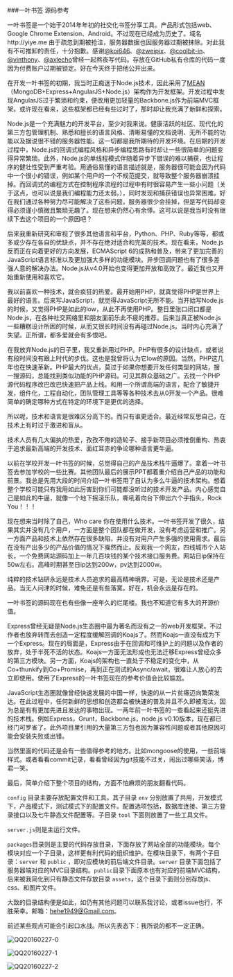 ###一叶书签 源码参考

一叶书签是一个始于2014年年初的社交化书签分享工具。产品形式包括web、Google Chrome Extension、Android。不过现在已经成为历史了。域名http://yiye.me 由于疏忽到期被抢注，服务器数据也因服务器过期被抹除。对此我有不可推卸的责任，十分抱歉。感谢[@koi646](https://github.com/koi646)、[@zweipix](https://github.com/zweipix)、[@coolbit-in](https://github.com/coolbit-in)、[@vinthony](https://github.com/vinthony)、[@axlecho](https://github.com/axlecho)曾经一起熬夜写代码。存放在GitHub私有仓库的代码一度因为付费账户过期被锁定。好在今天终于把他公开出来。

在开发一叶书签的初期，我当时正痴迷于Node.js技术，因此采用了[MEAN](https://github.com/linnovate/mean)（MongoDB+Express+AngularJS+Node.js）架构作为开发框架。开发过程中发现AngularJS过于繁琐和约束，便改用更加轻量的Backbone.js作为前端MVC框架。或许现在看来，这些框架都已经有些过时了，那时却让我充满了新鲜和探索。

Node.js是一个充满魅力的开发平台，至少对我来说。健康活跃的社区、现代化的第三方包管理机制、熟悉和擅长的语言风格、清晰易懂的文档说明、无所不能的功能以及据说很不错的服务器性能。这一切都是我所期待的开发环境。在后期的开发过程中，Node.js的回调式编程风格和异步编程思路有时却让一些很简单的问题变得异常繁琐。此外，Node.js的单线程模式伴随着异步下错误的难以捕获，也让程序的健壮性受到严重考验。用通俗易懂的语言描述就是，服务器很可能会因为代码中一个很小的错误，例如某个用户的一个不规范提交，就导致整个服务器崩溃挂掉。而回调式的编程方式在控制程序流程的过程中有时很容易产生一些小问题（关于这点，也可以说是我们编程能力还太弱。），同时发现和捕获错误也异常困难。好在我们通过各种努力尽可能解决了这些问题，服务器很少会挂掉，但是写代码却变得必须谨小慎微且繁琐无趣了。现在想来仍然心有余悸。这可以说是我当时没有继续下去这个项目的一个原因吧？

后来我重新研究和审视了很多其他语言和平台，Python、PHP、Ruby等等，都或多或少存在各自的优缺点，并不存在绝对适合和完美的技术。现在看来，Node.js反而正在向着更好的方向发展，ECMAScript 6的成熟和普及，带来了更加完善的JavaScript语言标准以及更加强大多样的功能模块。异步回调问题也有了很多差强人意的解决办法。Node.js从v4.0开始也变得更加开放和高效了。最近我也又开始重新使用和喜欢它。

我以前喜欢一种技术，就会疯狂的热爱。最开始用PHP，就真觉得PHP是世界上最好的语言。后来写JavaScript，就觉得JavaScript无所不能。当开始写Node.js的时候，又觉得PHP是如此的low，从此不再使用PHP。整日里张口闭口都是Node.js，在各种社交网络里和朋友面前乐此不疲的推荐。后来当真正被Node.js一些糟糕设计所困的时候，从而又很长时间没有再碰过Node.js。当时内心充满了失望。正所谓，都多爱就会有多恨吧。

在我放弃Node.js的日子里，我又重新用过PHP。PHP有很多的设计缺点，或者说有段时间没有跟上时代的步伐。这也是我曾将认为它low的原因。当然，PHP这几年也在快速革新。PHP最大的优点，莫过于如果你想要开发任何类型的网站，搜一搜源码，总能找到类似功能的PHP源码。可见其群众基础之广。去找一个PHP源代码程序改巴改巴快速把产品上线。和用一个所谓高端的语言，配合了敏捷开发，组件化，工程自动化，团队管理工具等等各种技术去从0开发一个产品。很难简单的确定哪种方式在特定的环境下是更优的选择。

所以呢，技术和语言是很难区分高下的。而只有谁更适合。最近经常反思自己，在技术上有时过于激进和盲从。

技术人员有几大偏执的热爱，孜孜不倦的造轮子、接手新项目必须推倒重构、热衷于追求最新高端的开发技术、面红耳赤的争论哪种语言更牛逼。

以前在学校开发一叶书签的时候，总觉得自己的产品技术栈牛逼爆了。拿着一叶书签去参加学校的一些比赛。其他团队最后的展示PPT都着重介绍自己产品的功能和前景。我总是先用大段的时间介绍一叶书签用了自认为多么牛逼的技术架构。想着整个学校可能只有我用如此厉害到你们可能都没听过的技术开发产品。内心感觉自己是如此的牛逼，就像一个地下摇滚乐队，嘶吼着向台下伸出六个手指头，Rock You！！！

现在想来当时除了自己，Who care 你在使用什么技术。一叶书签开发了很久，结果其实并没有几个用户，一方面是整个团队都在做开发，没有考虑运营和推广。另一方面产品和技术上依然存在很多缺陷，并没有对用户产生多强的使用需求。最后在没有产出多少的产品价值的情况下戛然而止。反观我一个网友，四线城市个人站长，一个免费网站源码加上一年几百块钱的某个技术接口服务费。网站日ip保持在50w左右。高峰时期甚至日ip达到200w，pv达到2000w。

纯粹的技术钻研永远是技术人员追求的最高精神境界。可是，无论是技术还是产品。当无人问津的时候，难免还是有些落寞。好在，机会永远是存在的。

一叶书签的源码现在也有些像一座年久的烂尾楼。我也不知道它有多大的开源价值。

Express曾经无疑是Node.js生态圈中最为著名而没有之一的web开发框架。不过作者也放弃转而去创造一定程度缓解回调的Koajs了。然而Koajs一直没有成为下一个Express。现在的局面是，Express由于在回调和可维护上的问题以及作者的放弃，处于半死不活的状态。Koajs一方面无法形成也无法迁移Express曾经众多的第三方模块。另一方面，Koajs的架构也一直处于不稳定的变化中，从Co+thunkify到Co+Promise，再到正在测试的Async/await，很难让人放心的去立即使用。使用了Express的一叶书签现在的参考价值会比较尴尬。

JavaScript生态圈就像曾经快速发展的中国一样，快速的从一片贫瘠迈向繁荣发达。在此过程中，任何新鲜的思想和创造都会被快速的普及并且不久即被淘汰，因为总是有有更加先进且发达的事物出现。一两年前一叶书签的一些看起来还挺先进的技术栈。例如Express，Grunt，Backbone.js，node.js v0.10版本，现在都已经门可罗雀了。此外项目里引用的大量第三方包也因为兼容性问题或者其他原因可能会安装失败或出错。

当然里面的代码还是会有一些值得参考的地方。比如mongoose的使用，一些前端样式。或者看看commit记录，看看曾经因为git技能不过关，闹出过哪些笑话，博君一笑。

最后，简单介绍下整个项目的结构，方面不怕麻烦的朋友翻看代码。

`config` 目录主要存放配置文件和工具。其子目录 `env` 分别放置了共用，开发模式下，产品模式下，测试模式下的配置文件。配置选项包括，数据库连接、第三方登录接口以及七牛静态文件配置等。子目录 `tool` 下面则放置了一些工具文件。

`server.js`则是主运行文件。

`packages`目录则是主要的代码存放目录，下面存放了网站全部的功能模块。每个模块对应一个子目录，这样更有利代码的组织维护。在模块目录下，有两个子目录：`server` 和 `public` ，即对应模块的前后端文件目录。`server` 目录下面包括了服务器端对应的MVC目录结构。`public`目录下面原本也有对应的前端MVC结构，后来被我简化到只有静态文件存放目录 `assets`，这个目录下面则分别存放js、css、和图片文件。

大致的目录结构便是如此，如仍有其他问题可以联系我讨论，或者issue也行，不胜荣幸。邮箱：hehe1949@Gmail.com。

前述某些观点可能会引起口水战。所以先表态下：我所说的都不一定正确。

![QQ20160227-0](http://7xraih.com1.z0.glb.clouddn.com/2016-02-27-QQ20160227-0.png)

![QQ20160227-1](http://7xraih.com1.z0.glb.clouddn.com/2016-02-27-QQ20160227-1.png)

![QQ20160227-2](http://7xraih.com1.z0.glb.clouddn.com/2016-02-27-QQ20160227-2.png)







